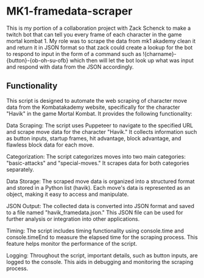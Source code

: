 # MK1-framedata-scraper
This is my portion of a collaboration project with Zack Schenck to make a twitch bot that can tell you every frame of each character in the game mortal kombat 1.
My role was to scrape the data from mk1 akademy clean it and return it in JSON format so that zack could create a lookup for the bot to respond to input in the form of a command such as !{charname}-{button}-{ob-oh-su-ofb} which then will let the bot look up what was input and respond with data from the JSON accordingly.

## Functionality
This script is designed to automate the web scraping of character move data from the Kombatakademy website, specifically for the character "Havik" in the game Mortal Kombat. It provides the following functionality:

Data Scraping: The script uses Puppeteer to navigate to the specified URL and scrape move data for the character "Havik." It collects information such as button inputs, startup frames, hit advantage, block advantage, and flawless block data for each move.

Categorization: The script categorizes moves into two main categories: "basic-attacks" and "special-moves." It scrapes data for both categories separately.

Data Storage: The scraped move data is organized into a structured format and stored in a Python list (havik). Each move's data is represented as an object, making it easy to access and manipulate.

JSON Output: The collected data is converted into JSON format and saved to a file named "havik_framedata.json." This JSON file can be used for further analysis or integration into other applications.

Timing: The script includes timing functionality using console.time and console.timeEnd to measure the elapsed time for the scraping process. This feature helps monitor the performance of the script.

Logging: Throughout the script, important details, such as button inputs, are logged to the console. This aids in debugging and monitoring the scraping process.
